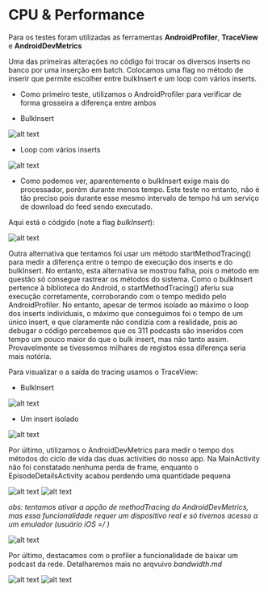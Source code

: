 # CPU & Performance

Para os testes foram utilizadas as ferramentas **AndroidProfiler**, **TraceView** e **AndroidDevMetrics**

Uma das primeiras alterações no código foi trocar os diversos inserts no banco por uma inserção em batch. Colocamos uma flag no método de inserir que permite escolher entre bulkInsert e um loop com vários inserts.

* Como primeiro teste, utilizamos o AndroidProfiler para verificar de forma grosseira a diferença entre ambos

* BulkInsert

![alt text](screens/profiler/bulkInsert.png "profiler - Bulk Insert")

* Loop com vários inserts

![alt text](screens/profiler/variosInsertsLoop.png "profiler - Normal Insert")

* Como podemos ver, aparentemente o bulkInsert exige mais do processador, porém durante menos tempo. Este teste no entanto, não é tão preciso pois durante esse mesmo intervalo de tempo há um serviço de download do feed sendo executado.

Aqui está o códgido (note a flag *bulkInsert*):

![alt text](screens/inserts/inserts.png "normal insert or bulk")

Outra alternativa que tentamos foi usar um método startMethodTracing() para medir a diferença entre o tempo de execução dos inserts e do bulkInsert. No entanto, esta alternativa se mostrou falha, pois o método em questão só consegue rastrear os métodos do sistema. Como o bulkInsert pertence à biblioteca do Android, o startMethodTracing() aferiu sua execução corretamente, corroborando com o tempo medido pelo AndroidProfiler. No entanto, apesar de termos isolado ao máximo o loop dos inserts individuais, o máximo que conseguimos foi o tempo de um único insert, e que claramente não condizia com a realidade, pois ao debugar o código percebemos que os 311 podcasts são inseridos com tempo um pouco maior do que o bulk insert, mas não tanto assim. Provavelmente se tivessemos milhares de registos essa diferença seria mais notória.

Para visualizar o a saída do tracing usamos o TraceView:

* BulkInsert

![alt text](screens/inserts/bulkInsert1.png "TraceView - Bulk Insert")

* Um insert isolado

![alt text](screens/inserts/regularInsert3.png "TraceView - Normal Insert")

Por último, utilizamos o AndroidDevMetrics para medir o tempo dos métodos do ciclo de vida das duas activities do nosso app.
Na MainActivity não foi constatado nenhuma perda de frame, enquanto o EpisodeDetailsActivity acabou perdendo uma quantidade pequena

![alt text](screens/androidDevMetricsELeakCanary/devMetrics1.png "AndroidDevMetrics - MainActivity")
![alt text](screens/androidDevMetricsELeakCanary/devMetricsEpisodeDetails.png "AndroidDevMetrics - EpisodeDetails")

*obs: tentamos ativar a opção de methodTracing do AndroidDevMetrics, mas essa funcionalidade requer um dispositivo real e só tivemos acesso a um emulador (usuário iOS =/ )*

![alt text](screens/androidDevMetricsELeakCanary/devMetrics1ErroTracingEmulator.png "AndroidDevMetrics - Erro Emulador")


Por último, destacamos com o profiler a funcionalidade de baixar um podcast da rede. Detalharemos mais no arqvuivo *bandwidth.md*

![alt text](screens/profiler/inicioBaixarPodcast.png "Baixando - Início")
![alt text](screens/profiler/finalBaixarPodcast.png "Baixando - Final")



